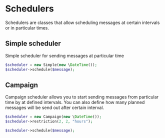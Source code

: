 # Schedulers

Schedulers are classes that allow scheduling messages at certain intervals or in particular times.

## Simple scheduler

Simple scheduler for sending messages at particular time

```php
$scheduler = new Simple(new \DateTime());
$scheduler->schedule($message);
```

## Campaign

Campaign scheduler allows you to start sending messages from particular time by at defined intervals. You can also define how many planned messages will be send out after certain interval.

```php
$scheduler = new Campaign(new \DateTime());
$scheduler->restriction(2, 2, "hours");

$scheduler->schedule($message);
```
